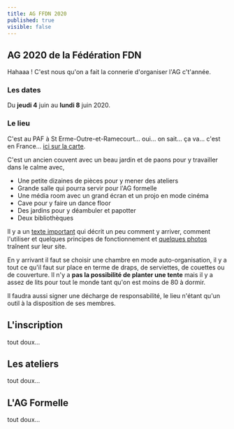```yaml
---
title: AG FFDN 2020
published: true
visible: false
---
```


## AG 2020 de la Fédération FDN

Hahaaa ! C'est nous qu'on a fait la connerie d'organiser l'AG c't'année.

### Les dates

Du **jeudi 4** juin au **lundi 8** juin 2020.

### Le lieu

C'est au PAF à St Erme-Outre-et-Ramecourt… oui… on sait… ça va… c'est en France… [ici sur la carte](https://www.openstreetmap.org/node/4346871489).

C'est un ancien couvent avec un beau jardin et de paons pour y travailler dans le calme avec,

* Une petite dizaines de pièces pour y mener des ateliers
* Grande salle qui pourra servir pour l'AG formelle
* Une média room avec un grand écran et un projo en mode cinéma
* Cave pour y faire un dance floor
* Des jardins pour y déambuler et papotter
* Deux bibliothèques

Il y a un [texte important](paf) qui décrit un peu comment y arriver, comment l'utiliser et quelques principes de fonctionnement et [quelques photos](http://pa-f.net/image) traînent sur leur site. 

En y arrivant il faut se choisir une chambre en mode auto-organisation, il y a tout ce qu'il faut sur place en terme de draps, de serviettes, de couettes ou de couverture.  Il n'y a **pas la possibilité de planter une tente** mais il y a assez de lits pour tout le monde tant qu'on est moins de 80 à dormir.

Il faudra aussi signer une décharge de responsabilité, le lieu n'étant qu'un outil à la disposition de ses membres.

## L'inscription

tout doux…

## Les ateliers

tout doux…

## L'AG Formelle

tout doux…